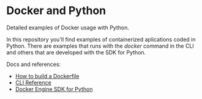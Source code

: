 # Docker and Python
Detailed examples of Docker usage with Python.

In this repository you'll find examples of containerized aplications coded in Python. There are examples that runs with the *docker* command in the CLI and others that are developed with the SDK for Python.

Docs and references:

- [How to build a Dockerfile](https://docs.docker.com/engine/reference/builder/)
- [CLI Reference](https://docs.docker.com/engine/reference/run/)
- [Docker Engine SDK for Python](https://docs.docker.com/engine/api/sdk/)